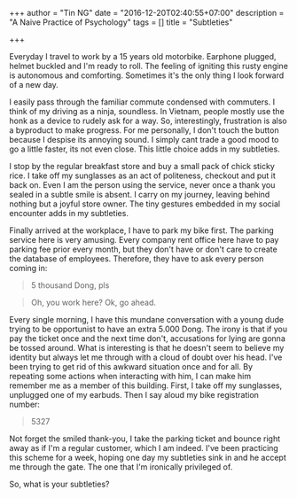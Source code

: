 +++
author = "Tin NG"
date = "2016-12-20T02:40:55+07:00"
description = "A Naive Practice of Psychology"
tags = []
title = "Subtleties"

+++

Everyday I travel to work by a 15 years old motorbike. Earphone plugged, helmet buckled and I'm ready to roll. The feeling of igniting this rusty engine is autonomous and comforting. Sometimes it's the only thing I look forward of a new day.

I easily pass through the familiar commute condensed with commuters. I think of my driving as a ninja, soundless. In Vietnam, people mostly use the honk as a device to rudely ask for a way. So, interestingly, frustration is also a byproduct to make progress. For me personally, I don't touch the button because I despise its annoying sound. I simply cant trade a good mood to go a little faster, its not even close. This little choice adds in my subtleties.

I stop by the regular breakfast store and buy a small pack of chick sticky rice. I take off my sunglasses as an act of politeness, checkout and put it back on. Even I am the person using the service, never once a thank you sealed in a subtle smile is absent. I carry on my journey, leaving behind nothing but a joyful store owner. The tiny gestures embedded in my social encounter adds in my subtleties.

Finally arrived at the workplace, I have to park my bike first. The parking service here is very amusing. Every company rent office here have to pay parking fee prior every month, but they don't have or don't care to create the database of employees. Therefore, they have to ask every person coming in:

>5 thousand Dong, pls

>Oh, you work here? Ok, go ahead.

Every single morning, I have this mundane conversation with a young dude trying to be opportunist to have an extra 5.000 Dong. The irony is that if you pay the ticket once and the next time don't, accusations for lying are gonna be tossed around. What is interesting is that he doesn't seem to believe my identity but always let me through with a cloud of doubt over his head. I've been trying to get rid of this awkward situation once and for all. By repeating some actions when interacting with him, I can make him remember me as a member of this building. First, I take off my sunglasses, unplugged one of my earbuds. Then I say aloud my bike registration number:

> 5327

Not forget the smiled thank-you, I take the parking ticket and bounce right away as if I'm a regular customer, which I am indeed. I've been  practicing this scheme for a week, hoping one day my subtleties sink in and he accept me through the gate. The one that I'm ironically privileged of.

So, what is your subtleties?
